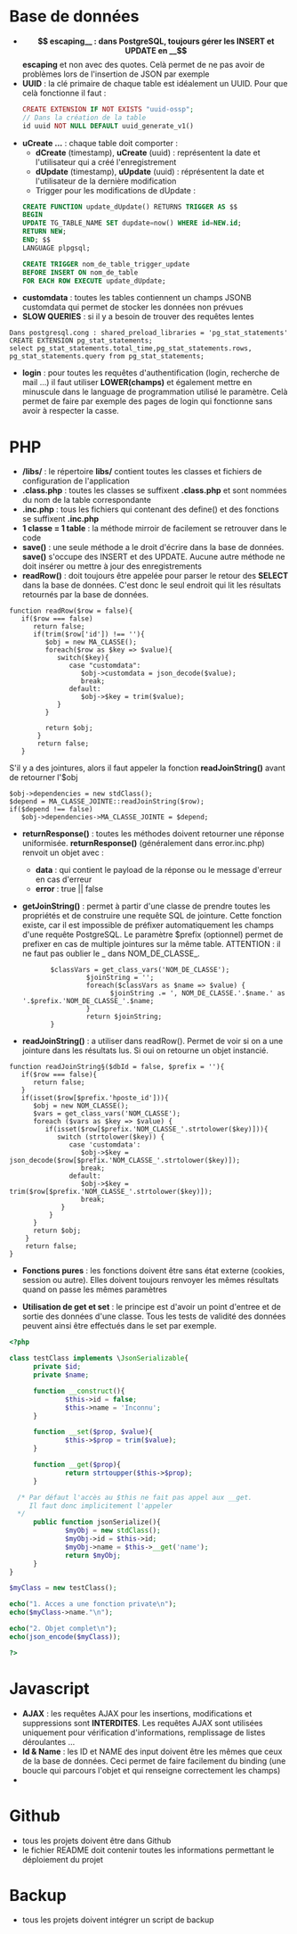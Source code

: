 # Base de données
  * __$$ escaping__ : dans PostgreSQL, toujours gérer les INSERT et UPDATE en __$$ escaping__ et non avec des quotes. Celà permet de ne pas avoir de problèmes lors de l'insertion de JSON par exemple
  * __UUID__ : la clé primaire de chaque table est idéalement un UUID. Pour que celà fonctionne il faut :
    ```PHP
    CREATE EXTENSION IF NOT EXISTS "uuid-ossp";
    // Dans la création de la table
    id uuid NOT NULL DEFAULT uuid_generate_v1()
    ```
  * __uCreate ...__ : chaque table doit comporter :
    * __dCreate__ (timestamp), __uCreate__ (uuid) : représentent la date et l'utilisateur qui a créé l'enregistrement
    * __dUpdate__ (timestamp), __uUpdate__ (uuid) : réprésentent la date et l'utilisateur de la dernière modification
    * Trigger pour les modifications de dUpdate : 
    ```SQL
    CREATE FUNCTION update_dUpdate() RETURNS TRIGGER AS $$
    BEGIN
    UPDATE TG_TABLE_NAME SET dupdate=now() WHERE id=NEW.id;
    RETURN NEW;
    END; $$
    LANGUAGE plpgsql;
    
    CREATE TRIGGER nom_de_table_trigger_update
    BEFORE INSERT ON nom_de_table
    FOR EACH ROW EXECUTE update_dUpdate;
    ```
  * __customdata__ : toutes les tables contiennent un champs JSONB customdata qui permet de stocker les données non prévues
  * __SLOW QUERIES__ : si il y a besoin de trouver des requêtes lentes
  ```
  Dans postgresql.cong : shared_preload_libraries = 'pg_stat_statements'
  CREATE EXTENSION pg_stat_statements;
  select pg_stat_statements.total_time,pg_stat_statements.rows, pg_stat_statements.query from pg_stat_statements;
  ```
  * __login__ : pour toutes les requêtes d'authentification (login, recherche de mail ...) il faut utiliser __LOWER(champs)__ et également mettre en minuscule dans le language de programmation utilisé le paramètre. Celà permet de faire par exemple des pages de login qui fonctionne sans avoir à respecter la casse.
  
  
# PHP
  * __/libs/__ : le répertoire __libs/__ contient toutes les classes et fichiers de configuration de l'application
  * __.class.php__ : toutes les classes se suffixent __.class.php__ et sont nommées du nom de la table correspondante
  * __.inc.php__ : tous les fichiers qui contenant des define() et des fonctions se suffixent __.inc.php__
  * __1 classe = 1 table__ : la méthode mirroir de facilement se retrouver dans le code
  * __save()__ : une seule méthode a le droit d'écrire dans la base de données. __save()__ s'occupe des INSERT et des UPDATE. Aucune autre méthode ne doit insérer ou mettre à jour des enregistrements
  * __readRow()__ : doit toujours être appelée pour parser le retour des __SELECT__ dans la base de données. C'est donc le seul endroit qui lit les résultats retournés par la base de données.
```
function readRow($row = false){
   if($row === false)
      return false;
      if(trim($row['id']) !== ''){
         $obj = new MA_CLASSE();
         foreach($row as $key => $value){
            switch($key){
               case "customdata":
                  $obj->customdata = json_decode($value);
                  break;
               default:
                  $obj->$key = trim($value);
            }
         }

         return $obj;
       }
       return false;
   }
```
S'il y a des jointures, alors il faut appeler la fonction __readJoinString()__ avant de retourner l'$obj
```
$obj->dependencies = new stdClass();
$depend = MA_CLASSE_JOINTE::readJoinString($row);
if($depend !== false)
   $obj->dependencies->MA_CLASSE_JOINTE = $depend;
```

  * __returnResponse()__ : toutes les méthodes doivent retourner une réponse uniformisée. __returnResponse()__ (généralement dans error.inc.php) renvoit un objet avec :
    * __data__ : qui contient le payload de la réponse ou le message d'erreur en cas d'erreur
    * __error__ : true || false
  * __getJoinString()__ : permet à partir d'une classe de prendre toutes les propriétés et de construire une requête SQL de jointure. Cette fonction existe, car il est impossible de préfixer automatiquement les champs d'une requête PostgreSQL.
  Le paramètre $prefix (optionnel) permet de prefixer en cas de multiple jointures sur la même table.
  ATTENTION : il ne faut pas oublier le _ dans NOM_DE_CLASSE_.
  
     ```function getJoinString($prefix = ''){
            $classVars = get_class_vars('NOM_DE_CLASSE');
			         $joinString = '';
			         foreach($classVars as $name => $value) {
				           $joinString .= ', NOM_DE_CLASSE.'.$name.' as '.$prefix.'NOM_DE_CLASSE_'.$name;
			         }
			         return $joinString;
            }
     
  * __readJoinString()__ : a utiliser dans readRow(). Permet de voir si on a une jointure dans les résultats lus. Si oui on retourne un objet instancié.
  ```
  function readJoinString§($dbId = false, $prefix = ''){
     if($row === false){
        return false;
     }
     if(isset($row[$prefix.'hposte_id'])){
        $obj = new NOM_CLASSE();
        $vars = get_class_vars('NOM_CLASSE');
        foreach ($vars as $key => $value) {
           if(isset($row[$prefix.'NOM_CLASSE_'.strtolower($key)])){
              switch (strtolower($key)) {
                 case 'customdata':
                    $obj->$key = json_decode($row[$prefix.'NOM_CLASSE_'.strtolower($key)]);    
                    break;
                 default:
                    $obj->$key = trim($row[$prefix.'NOM_CLASSE_'.strtolower($key)]);
                    break;
               }
            }
        }
        return $obj;
      }
      return false;
}
  ```
  
  * __Fonctions pures__ : les fonctions doivent être sans état externe (cookies, session ou autre). Elles doivent toujours renvoyer les mêmes résultats quand on passe les mêmes paramètres
  
  * __Utilisation de get et set__ : le principe est d'avoir un point d'entree et de sortie des données d'une classe. Tous les tests de validité des données peuvent ainsi être effectués dans le set par exemple.
  ```PHP
  <?php
  
class testClass implements \JsonSerializable{
        private $id;
        private $name;

        function __construct(){
                $this->id = false;
                $this->name = 'Inconnu';
        }

        function __set($prop, $value){
                $this->$prop = trim($value);
        }

        function __get($prop){
                return strtoupper($this->$prop);
        }

	/* Par défaut l'accès au $this ne fait pas appel aux __get.
	   Il faut donc implicitement l'appeler
	*/
        public function jsonSerialize(){
                $myObj = new stdClass();
                $myObj->id = $this->id;
                $myObj->name = $this->__get('name');
                return $myObj;
        }
}

$myClass = new testClass();

echo("1. Acces a une fonction private\n");
echo($myClass->name."\n");

echo("2. Objet complet\n");
echo(json_encode($myClass));

?>
  ```
  
# Javascript
  * __AJAX__ : les requêtes AJAX pour les insertions, modifications et suppressions sont __INTERDITES__. Les requêtes AJAX sont utilisées uniquement pour vérification d'informations, remplissage de listes déroulantes ...
  * __Id & Name__ : les ID et NAME des input doivent être les mêmes que ceux de la base de données. Ceci permet de faire facilement du binding (une boucle qui parcours l'objet et qui renseigne correctement les champs)
  * 


# Github
  * tous les projets doivent être dans Github
  * le fichier README doit contenir toutes les informations permettant le déploiement du projet
  
# Backup
  * tous les projets doivent intégrer un script de backup
